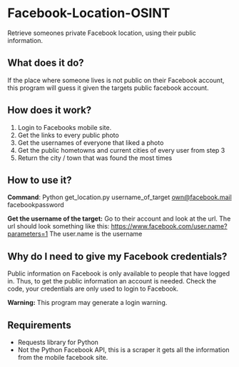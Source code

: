 # Facebook-Location-OSINT
Retrieve someones private Facebook location, using their public information.

What does it do?
------
If the place where someone lives is not public on their Facebook account, this program will guess it given the targets public facebook account.

How does it work?
------
1. Login to Facebooks mobile site.
2. Get the links to every public photo
3. Get the usernames of everyone that liked a photo
4. Get the public hometowns and current cities of every user from step 3
5. Return the city / town that was found the most times

How to use it?
------
**Command**: Python get_location.py username_of_target own@facebook.mail facebookpassword

**Get the username of the target:**
Go to their account and look at the url. The url should look something like this: https://www.facebook.com/user.name?parameters=1 The user.name is the username

Why do I need to give my Facebook credentials?
------
Public information on Facebook is only available to people that have logged in.
Thus, to get the public information an account is needed. Check the code, your credentials are only used to login to Facebook.

**Warning:** This program may generate a login warning.

Requirements
------
* Requests library for Python
* Not the Python Facebook API, this is a scraper it gets all the information from the mobile facebook site.
